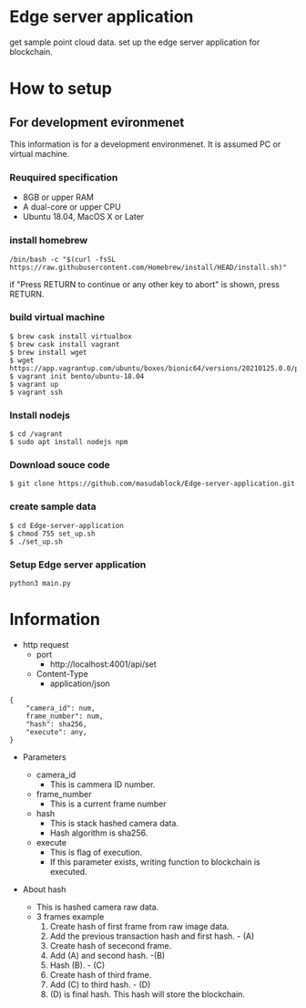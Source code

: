 # Edge server application

get sample point cloud data.
set up the edge server application for blockchain.

# How to setup
## For development evironmenet

This information is for a development environmenet. It is assumed PC or virtual machine.

### Reuquired specification
- 8GB or upper RAM
- A dual-core or upper CPU
- Ubuntu 18.04, MacOS X or Later

### install homebrew

```
/bin/bash -c "$(curl -fsSL https://raw.githubusercontent.com/Homebrew/install/HEAD/install.sh)"
```
if "Press RETURN to continue or any other key to abort" is shown, press RETURN.

### build virtual machine

```
$ brew cask install virtualbox
$ brew cask install vagrant
$ brew install wget
$ wget https://app.vagrantup.com/ubuntu/boxes/bionic64/versions/20210125.0.0/providers/virtualbox.box
$ vagrant init bento/ubuntu-18.04
$ vagrant up
$ vagrant ssh
```

### Install nodejs

```
$ cd /vagrant
$ sudo apt install nodejs npm
```

### Download souce code

```
$ git clone https://github.com/masudablock/Edge-server-application.git
```

### create sample data

```
$ cd Edge-server-application
$ chmod 755 set_up.sh
$ ./set_up.sh 
```

### Setup Edge server application

```
python3 main.py
```

# Information

- http request
    - port
        - http://localhost:4001/api/set
    - Content-Type
        - application/json

```
{
    "camera_id": num,
    frame_number": num,
    "hash": sha256,
    "execute": any,
}
```

- Parameters
    - camera_id
        - This is cammera ID number.
    - frame_number
        - This is a current frame number
    - hash
        - This is stack hashed camera data.
        - Hash algorithm is sha256.
    - execute
        - This is flag of execution.
        - If this parameter exists, writing function to blockchain is executed.
       
- About hash
    - This is hashed camera raw data.
    - 3 frames example
        1. Create hash of first frame from raw image data.
        2. Add the previous transaction hash and first hash. - (A)
        3. Create hash of sececond frame.
        4. Add (A) and second hash. -(B)
        5. Hash (B). - (C)
        6. Create hash of third frame.
        7. Add (C) to third hash. - (D)
        8. (D) is final hash. This hash will store the blockchain.






